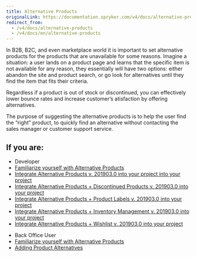 ```yaml
---
title: Alternative Products
originalLink: https://documentation.spryker.com/v4/docs/alternative-products
redirect_from:
  - /v4/docs/alternative-products
  - /v4/docs/en/alternative-products
---
```


In B2B, B2C, and even marketplace world it is important to set alternative products for the products that are unavailable for some reasons. Imagine a situation: a user lands on a product page and learns that the specific item is not available for any reason, they essentially will have two options: either abandon the site and product search, or go look for alternatives until they find the item that fits their criteria.

Regardless if a product is out of stock or discontinued, you can effectively lower bounce rates and increase customer’s atisfaction by offering alternatives.

The purpose of suggesting the alternative products is to help the user find the “right” product, to quickly find an alternative without contacting the sales manager or customer support service.

## If you are:

<div class="mr-container">
    <div class="mr-list-container">
        <!-- col1 -->
        <div class="mr-col">
            <ul class="mr-list mr-list-green">
                <li class="mr-title">Developer</li>
                <li><a href="https://documentation.spryker.com/v4/docs/alternative-products-overview" class="mr-link">Familiarize yourself with Alternative Products</a></li>
                <li><a href="https://documentation.spryker.com/v4/docs/alternative-products-feature-integration-201903" class="mr-link">Integrate Alternative Products v. 201903.0 into your project into your project</a></li>
                <li><a href="https://documentation.spryker.com/v4/docs/alternative-products-discontinued-products-feature-integration-201903" class="mr-link">Integrate Alternative Products + Discontinued Products v. 201903.0 into your project</a></li>
                <li><a href="https://documentation.spryker.com/v4/docs/alternative-products-product-labels-feature-integration-201903" class="mr-link">Integrate Alternative Products + Product Labels v. 201903.0 into your project</a></li>
                <li><a href="https://documentation.spryker.com/v4/docs/alternative-products-inventory-management-feature-integration-201903" class="mr-link">Integrate Alternative Products + Inventory Management v. 201903.0 into your project</a></li>
                <li><a href="https://documentation.spryker.com/v4/docs/alternative-products-wishlist-feature-integration-201903" class="mr-link">Integrate Alternative Products + Wishlist v. 201903.0 into your project</a></li>
            </ul>
        </div>
        <!-- col2 -->
        <div class="mr-col">
            <ul class="mr-list mr-list-blue">
                <li class="mr-title"> Back Office User</li>
               <li><a href="https://documentation.spryker.com/v4/docs/alternative-products-overview" class="mr-link">Familiarize yourself with Alternative Products</a></li>
                <li><a href="https://documentation.spryker.com/v4/docs/adding-product-alternatives" class="mr-link">Adding Product Alternatives</a></li>
            </ul>
        </div>
    </div>
</div>
